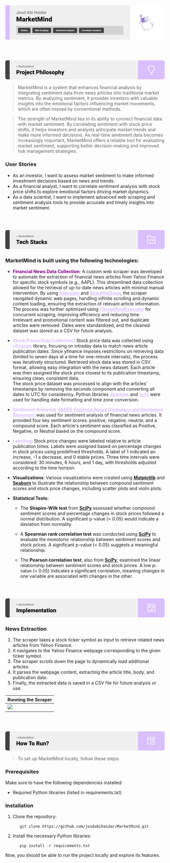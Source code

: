 <img src="./readme/title1.svg"/>

<br><br>

<!-- project philosophy -->
<img src="./readme/title2.svg"/>

> MarketMind is a system that enhances financial analysis by integrating sentiment data from news articles into traditional market metrics. By analyzing sentiment, it provides investors with valuable insights into the emotional factors influencing market movements, which are often missed by conventional methods.

> The strength of MarketMind lies in its ability to connect financial data with market sentiment. By correlating sentiment with stock price shifts, it helps investors and analysts anticipate market trends and make more informed decisions. As real-time sentiment data becomes increasingly important, MarketMind offers a reliable tool for evaluating market sentiment, supporting better decision-making and improved risk management strategies.

### User Stories
- As an investor, I want to assess market sentiment to make informed investment decisions based on news and trends.
- As a financial analyst, I want to correlate sentiment analysis with stock price shifts to explore emotional factors driving market dynamics.
- As a data scientist, I want to implement advanced web scraping and sentiment analysis tools to provide accurate and timely insights into market sentiment.

<br><br>
<!-- Tech stack -->
<img src="./readme/title3.svg"/>

###  MarketMind is built using the following technologies:

- <span style="color: purple">**Financial News Data Collection**</span>: A custom web scraper was developed to automate the extraction of financial news articles from Yahoo Finance for specific stock symbols (e.g., AAPL). This streamlined data collection allowed for the retrieval of up-to-date news articles with minimal manual intervention. By using <span style="color:#dabfff">**<a href="https://www.selenium.dev/" style="color:#dabfff">Selenium</a>**</span> and <span style="color:#dabfff">**<a href="https://www.crummy.com/software/BeautifulSoup/" style="color:#dabfff">BeautifulSoup</a>**</span>, the scraper navigated dynamic web pages, handling infinite scrolling and dynamic content loading, ensuring the extraction of relevant article information. The process was further optimized using <span style="color:#dabfff">**<a href="https://docs.python.org/3/library/concurrent.futures.html#concurrent.futures.ThreadPoolExecutor" style="color:#dabfff">ThreadPoolExecutor</a>**</span> for concurrent scraping, improving efficiency and reducing time.<br>
Irrelevant and promotional content was filtered out, and duplicate articles were removed. Dates were standardized, and the cleaned dataset was stored as a CSV for future analysis.

- <span style="color:#dabfff">**Stock Prices Data Collection**</span>: Stock price data was collected using <span style="color:#dabfff">**<a href="https://pypi.org/project/yfinance/" style="color:#dabfff">yfinance</a>**</span> library, focusing on intraday data to match news article publication dates. Since yfinance imposes restrictions on retrieving data (limited to seven days at a time for one-minute intervals), the process was iteratively structured. Retrieved stock data was stored in CSV format, allowing easy integration with the news dataset. Each article was then assigned the stock price closest to its publication timestamp, ensuring clean, consistent data.<br>
The stock price dataset was processed to align with the articles' timestamps by removing the seconds component and converting all dates to UTC for consistency. Python libraries <span style="color:#dabfff">**<a href="https://docs.python.org/3/library/datetime.html" style="color:#dabfff">datetime</a>**</span> and <span style="color:#dabfff">**<a href="https://pypi.org/project/pytz/" style="color:#dabfff">pytz</a>**</span> were used for handling date formatting and time zone conversion.

- <span style="color:#dabfff">**Sentiment Analysis**</span>: <span style="color:#dabfff">**<a href="https://github.com/cjhutto/vaderSentiment" style="color:#dabfff">VADER (Valence Aware Dictionary and Sentiment Reasoner)</a>**</span> was used for sentiment analysis of financial news articles. It provided four key sentiment scores: positive, negative, neutral, and a compound score. Each article's sentiment was classified as Positive, Negative, or Neutral based on the compound score.

- <span style="color:#dabfff">**Labeling**</span>: Stock price changes were labeled relative to article publication times. Labels were assigned based on percentage changes in stock prices using predefined thresholds. A label of 1 indicated an increase, -1 a decrease, and 0 stable prices. Three time intervals were considered: 30 minutes, 6 hours, and 1 day, with thresholds adjusted according to the time horizon.

- **Visualizations**: Various visualizations were created using **[Matplotlib](https://matplotlib.org/)** and **[Seaborn](https://seaborn.pydata.org/)** to illustrate the relationship between compound sentiment scores and stock price changes, including scatter plots and violin plots.

- **Statistical Tests**: 
   - The **Shapiro-Wilk test** from **[SciPy](https://www.scipy.org/)** assessed whether compound sentiment scores and percentage changes in stock prices followed a normal distribution. A significant p-value (< 0.05) would indicate a deviation from normality.
   
   - A **Spearman rank correlation test** was conducted using **[SciPy](https://www.scipy.org/)** to evaluate the monotonic relationship between sentiment scores and stock prices. A significant p-value (< 0.05) suggests a meaningful relationship.
   
   - The **Pearson correlation test**, also from **[SciPy](https://www.scipy.org/)**, examined the linear relationship between sentiment scores and stock prices. A low p-value (< 0.05) indicates a significant correlation, meaning changes in one variable are associated with changes in the other.


<br><br>


<!-- Implementation -->
<img src="./readme/title6.svg"/>


<!-- ### User Screens (Power BI report)

| Landing Page                          | Overview                                |
| ----------------------------------------- | ----------------------------------------- |
| ![Demo](./readme/landing_page.png) | ![Demo](./readme/overview.png) |

| Country-Specific Drill-Through          | Sneak Peek                          |
| --------------------------------- | -------------------------------------- |
| ![Demo](./readme/country_drill_through.png) | ![Demo](./readme/sneak_peek1.gif) | -->

### News Extraction
1. The scraper takes a stock ticker symbol as input to retrieve related news articles from Yahoo Finance.
2. It navigates to the Yahoo Finance webpage corresponding to the given ticker symbol.
3. The scraper scrolls down the page to dynamically load additional articles.
4. It parses the webpage content, extracting the article title, body, and publication date.
5. Finally, the extracted data is saved in a CSV file for future analysis or use.

| Running the Scraper                         | 
| ----------------------------------------- | 
| <img src="./readme/scraper.gif" width="800" height="auto" /> |


<br><br> 


<!-- How to run -->
<img src="./readme/title10.svg"/>

> To set up MarketMind locally, follow these steps:

### Prerequisites

Make sure to have the following dependencies installed:

- Required Python libraries (listed in requirements.txt)

### Installation
1. Clone the repository:
   ```
      git clone https://github.com/joudabihaidar/MarketMind.git
   ```
2. Install the necessary Python libraries:
   ```
      pip install -r requirements.txt
   ```
Now, you should be able to run the project locally and explore its features.
